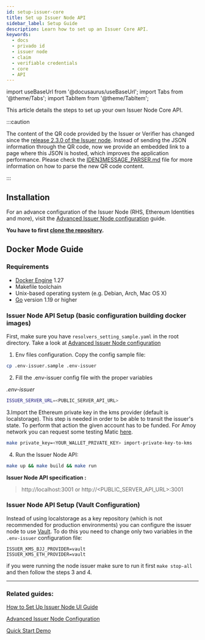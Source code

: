 ```yaml
---
id: setup-issuer-core
title: Set up Issuer Node API
sidebar_label: Setup Guide
description: Learn how to set up an Issuer Core API.
keywords:
  - docs
  - privado id
  - issuer node
  - claim
  - verifiable credentials
  - core
  - API
---
```


import useBaseUrl from '@docusaurus/useBaseUrl';
import Tabs from '@theme/Tabs';
import TabItem from '@theme/TabItem';

This article details the steps to set up your own Issuer Node Core API.

:::caution

The content of the QR code provided by the Issuer or Verifier has changed since the <ins>[release 2.3.0 of the Issuer node](https://github.com/0xPolygonID/issuer-node/releases/tag/v2.3.0)</ins>. Instead of sending the JSON information through the QR code, now we provide an embedded link to a page where this JSON is hosted, which improves the application performance. Please check the <ins>[IDEN3MESSAGE_PARSER.md](https://github.com/0xPolygonID/polygonid-flutter-sdk/blob/main/IDEN3MESSAGE_PARSER.md)</ins> file for more information on how to parse the new QR code content.

:::

## Installation

For an advance configuration of the Issuer Node (RHS, Ethereum Identities and more), visit the [Advanced Issuer Node configuration](issuer-configuration.md#Advanced-Issuer-Node-configuration) guide.

**You have to first [clone the repository](https://github.com/0xPolygonID/issuer-node).**

## Docker Mode Guide

### Requirements

- [Docker Engine](https://docs.docker.com/engine/) 1.27
- Makefile toolchain
- Unix-based operating system (e.g. Debian, Arch, Mac OS X)
- [Go](https://go.dev/) version 1.19 or higher

### Issuer Node API Setup (basic configuration building docker images)

First, make sure you have `resolvers_setting_sample.yaml` in the root directory. Take a look at [Advanced Issuer Node configuration](issuer-configuration.md#Advanced-Issuer-Node-configuration)

1. Env files configuration. Copy the config sample file:

```bash
cp .env-issuer.sample .env-issuer
```

2. Fill the .env-issuer config file with the proper variables

_.env-issuer_

```bash
ISSUER_SERVER_URL=<PUBLIC_SERVER_API_URL>
```

3.Import the Ethereum private key in the kms provider (default is localstorage). This step is needed in order to be able to transit the issuer's state. To perform that action the given account has to be funded. For Amoy network you can request some testing Matic [here](https://www.alchemy.com/faucets/polygon-amoy).

```bash
make private_key=<YOUR_WALLET_PRIVATE_KEY> import-private-key-to-kms
```

4. Run the Issuer Node API:

```bash
make up && make build && make run
```

 **Issuer Node API specification :**
 >http://localhost:3001 or http://<PUBLIC_SERVER_API_URL>:3001


### Issuer Node API Setup (Vault Configuration)
Instead of using localstorage as a key repository (which is not recommended for production environments) you can configure 
the issuer node to use [Vault](https://www.vaultproject.io/). To do this you need to change only two variables in 
the `.env-issuer` configuration file:

```shell
ISSUER_KMS_BJJ_PROVIDER=vault
ISSUER_KMS_ETH_PROVIDER=vault
```
if you were running the node issuer make sure to run it first `make stop-all` and then follow the steps 3 and 4.

---

### Related guides:

[How to Set Up Issuer Node UI Guide](setup-issuer-ui.md)

[Advanced Issuer Node Configuration](issuer-configuration.md)

[Quick Start Demo](../quick-start-demo.md)
